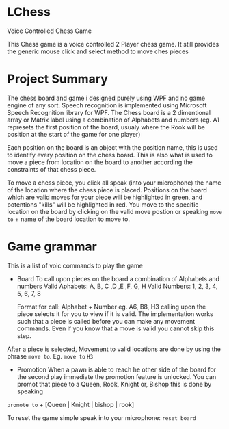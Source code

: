 # LChess
Voice Controlled Chess Game

This Chess game is a voice controlled 2 Player chess game. It still provides the generic mouse click and select method to move ches pieces

# Project Summary
The chess board and game i designed purely using WPF and no game engine of any sort. Speech recognition is implemented using
Microsoft Speech Recognition library for WPF. The Chess board is a 2 dimentional array or Matrix label using a combination of
Alphabets and numbers (eg. A1 represets the first position of the board, usualy where the Rook will be position at the start of the game for one player)

Each position on the board is an object with the position name, this is used to identify every position on the chess board. This is also what is used to 
move a piece from location on the board to another according the constraints of that chess piece.

To move a chess piece, you click all speak (into your microphone) the name of the location where the chess piece is placed. Positions on
the board which are valid moves for your piece will be highlighted in green, and potentions "kills" will be highlighted in red. You move to the specific location
on the board by clicking on the valid move postion or speaking `move to` + name of the board location to move to.

# Game grammar
This is a list of voic commands to play the game

- Board
To call upon pieces on the board a combination of Alphabets and numbers
  Valid Aphabets: A, B, C ,D ,E ,F, G, H
  Valid Numbers: 1, 2, 3, 4, 5, 6, 7, 8
  
  Format for call:
  Alphabet + Number
  eg. A6, B8, H3
  calling upon the piece selects it for you to view if it is valid. The implementation works such that a piece is called before you can make any
  movement commands. Even if you know that a move is valid you cannot skip this step.
  
 After a piece is selected, Movement to valid locations are done by using the phrase `move to`.
 Eg. `move to` `H3`
 
 - Promotion
  When a pawn is able to reach he other side of the board for the second play immediate the promotion feature is unlocked. You can promot that piece to a Queen, Rook, Knight or, Bishop
  this is done by speaking
  
  `promote to` + [Queen | Knight | bishop | rook]

To reset the game simple speak into your microphone: `reset board`
 
  
  
